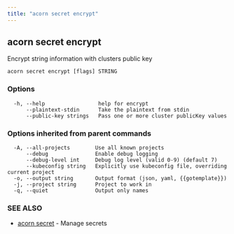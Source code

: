 ```yaml
---
title: "acorn secret encrypt"
---
```

## acorn secret encrypt

Encrypt string information with clusters public key

```
acorn secret encrypt [flags] STRING
```

### Options

```
  -h, --help                 help for encrypt
      --plaintext-stdin      Take the plaintext from stdin
      --public-key strings   Pass one or more cluster publicKey values
```

### Options inherited from parent commands

```
  -A, --all-projects        Use all known projects
      --debug               Enable debug logging
      --debug-level int     Debug log level (valid 0-9) (default 7)
      --kubeconfig string   Explicitly use kubeconfig file, overriding current project
  -o, --output string       Output format (json, yaml, {{gotemplate}})
  -j, --project string      Project to work in
  -q, --quiet               Output only names
```

### SEE ALSO

* [acorn secret](acorn_secret.md)	 - Manage secrets

